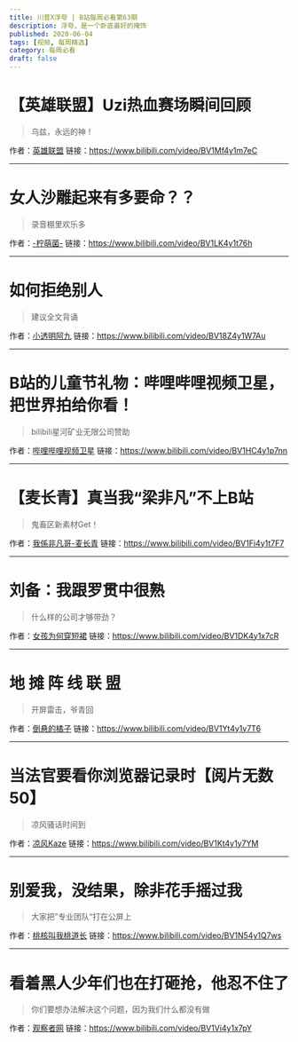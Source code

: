 ```yaml
---
title: 川普X浮夸 | B站每周必看第63期
description: 浮夸，是一个卧底最好的掩饰
published: 2020-06-04
tags: [视频, 每周精选]
category: 每周必看
draft: false
---
```


# 【英雄联盟】Uzi热血赛场瞬间回顾
> 乌兹，永远的神！

作者：[英雄联盟](https://space.bilibili.com/178778949)
链接：https://www.bilibili.com/video/BV1Mf4y1m7eC

---

# 女人沙雕起来有多要命？？
> 录音棚里欢乐多

作者：[-柠萌菌-](https://space.bilibili.com/124735327)
链接：https://www.bilibili.com/video/BV1LK4y1t76h

---

# 如何拒绝别人
> 建议全文背诵

作者：[小透明阿九](https://space.bilibili.com/10897973)
链接：https://www.bilibili.com/video/BV18Z4y1W7Au

---

# B站的儿童节礼物：哔哩哔哩视频卫星，把世界拍给你看！
> bilibili星河矿业无限公司赞助

作者：[哔哩哔哩视频卫星](https://space.bilibili.com/591889353)
链接：https://www.bilibili.com/video/BV1HC4y1p7nn

---

# 【麦长青】真当我“梁非凡”不上B站
> 鬼畜区新素材Get！

作者：[我係非凡哥-麦长青](https://space.bilibili.com/549472400)
链接：https://www.bilibili.com/video/BV1Fi4y1t7F7

---

# 刘备：我跟罗贯中很熟
> 什么样的公司才够带劲？

作者：[女孩为何穿短裙](https://space.bilibili.com/7714)
链接：https://www.bilibili.com/video/BV1DK4y1x7cR

---

# 地 摊 阵 线 联 盟
> 开屏雷击，爷青回

作者：[倒悬的橘子](https://space.bilibili.com/40966108)
链接：https://www.bilibili.com/video/BV1Yt4y1y7T6

---

# 当法官要看你浏览器记录时【阅片无数50】
> 凉风骚话时间到

作者：[凉风Kaze](https://space.bilibili.com/14110780)
链接：https://www.bilibili.com/video/BV1Kt4y1y7YM

---

# 别爱我，没结果，除非花手摇过我
> 大家把”专业团队“打在公屏上

作者：[桃核叫我桃道长](https://space.bilibili.com/837470)
链接：https://www.bilibili.com/video/BV1N54y1Q7ws

---

# 看着黑人少年们也在打砸抢，他忍不住了
> 你们要想办法解决这个问题，因为我们什么都没有做

作者：[观察者网](https://space.bilibili.com/10330740)
链接：https://www.bilibili.com/video/BV1Vi4y1x7pY

